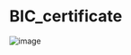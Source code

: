 # BIC_certificate

![image](https://user-images.githubusercontent.com/85709710/180601839-98ee22d0-dc85-48da-91b7-58584f22395a.png)

